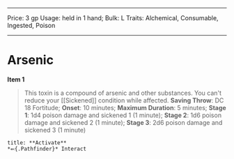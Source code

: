 
---
Price: 3 gp
Usage: held in 1 hand;
Bulk: L
Traits: Alchemical, Consumable, Ingested, Poison

---

# Arsenic

**Item 1**

> This toxin is a compound of arsenic and other substances. You can't reduce your [[Sickened]] condition while affected.
**Saving Throw**: DC 18 Fortitude;
**Onset**: 10 minutes;
**Maximum Duration**: 5 minutes;
**Stage 1**: 1d4 poison damage and sickened 1 (1 minute);
**Stage 2**: 1d6 poison damage and sickened 2 (1 minute);
**Stage 3**: 2d6 poison damage and sickened 3 (1 minute)

```ad-embed-ability
title: **Activate**
*⬻{.Pathfinder}* Interact 
```
